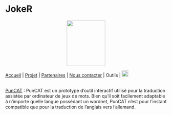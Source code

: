 # JokeR
<p align="center">
  <img src="Joker.png" width="120" height="142">
</p>

[Accueil](index) | [Projet](projet) | [Partenaires](partenaires) | [Nous contacter](contact) | Outils | [<img src="drapeau EN.png" width="20">](https://motsmachines.github.io/joker/EN/options)
<br>

<br> [PunCAT](https://github.com/OFAI/PunCAT) : PunCAT est un prototype d’outil interactif utilisé pour la traduction assistée par ordinateur de jeux de mots. Bien qu’il soit facilement adaptable à n’importe quelle langue possédant un wordnet, PunCAT n’est pour l’instant compatible que pour la traduction de l’anglais vers l’allemand.
